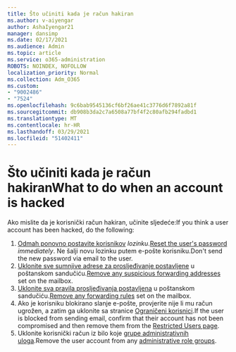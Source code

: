 ```yaml
---
title: Što učiniti kada je račun hakiran
ms.author: v-aiyengar
author: AshaIyengar21
manager: dansimp
ms.date: 02/17/2021
ms.audience: Admin
ms.topic: article
ms.service: o365-administration
ROBOTS: NOINDEX, NOFOLLOW
localization_priority: Normal
ms.collection: Adm_O365
ms.custom:
- "9002486"
- "7524"
ms.openlocfilehash: 9c6bab9545136cf6bf26ae41c3776d6f7892a81f
ms.sourcegitcommit: db908b3da2c7a6508a77bf4f2c80afb294fadbd1
ms.translationtype: MT
ms.contentlocale: hr-HR
ms.lasthandoff: 03/29/2021
ms.locfileid: "51402411"
---
```

# <a name="what-to-do-when-an-account-is-hacked"></a><span data-ttu-id="91616-102">Što učiniti kada je račun hakiran</span><span class="sxs-lookup"><span data-stu-id="91616-102">What to do when an account is hacked</span></span>

<span data-ttu-id="91616-103">Ako mislite da je korisnički račun hakiran, učinite sljedeće:</span><span class="sxs-lookup"><span data-stu-id="91616-103">If you think a user account has been hacked, do the following:</span></span>

1. <span data-ttu-id="91616-104">[Odmah ponovno postavite korisnikov](https://go.microsoft.com/fwlink/?linkid=2103704) *lozinku*.</span><span class="sxs-lookup"><span data-stu-id="91616-104">[Reset the user's password](https://go.microsoft.com/fwlink/?linkid=2103704) *immediately*.</span></span> <span data-ttu-id="91616-105">Ne šalji novu lozinku putem e-pošte korisniku.</span><span class="sxs-lookup"><span data-stu-id="91616-105">Don't send the new password via email to the user.</span></span>
1. <span data-ttu-id="91616-106">[Uklonite sve sumnjive adrese za prosljeđivanje postavljene](https://go.microsoft.com/fwlink/?linkid=2103705) u poštanskom sandučiću.</span><span class="sxs-lookup"><span data-stu-id="91616-106">[Remove any suspicious forwarding addresses](https://go.microsoft.com/fwlink/?linkid=2103705) set on the mailbox.</span></span>
1. <span data-ttu-id="91616-107">[Uklonite sva pravila prosljeđivanja postavljena](https://go.microsoft.com/fwlink/?linkid=2103706) u poštanskom sandučiću.</span><span class="sxs-lookup"><span data-stu-id="91616-107">[Remove any forwarding rules](https://go.microsoft.com/fwlink/?linkid=2103706) set on the mailbox.</span></span>
1. <span data-ttu-id="91616-108">Ako je korisniku blokirano slanje e-pošte, provjerite nije li mu račun ugrožen, a zatim ga uklonite sa stranice [Ograničeni korisnici](https://go.microsoft.com/fwlink/?linkid=2103706).</span><span class="sxs-lookup"><span data-stu-id="91616-108">If the user is blocked from sending email, confirm that their account has not been compromised and then remove them from the [Restricted Users page](https://go.microsoft.com/fwlink/?linkid=2103706).</span></span>
1. <span data-ttu-id="91616-109">Uklonite korisnički račun iz bilo koje [grupe administrativnih uloga](https://go.microsoft.com/fwlink/?linkid=2092294).</span><span class="sxs-lookup"><span data-stu-id="91616-109">Remove the user account from any [administrative role groups](https://go.microsoft.com/fwlink/?linkid=2092294).</span></span>